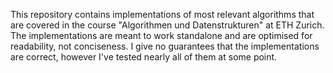 This repository contains implementations of most relevant algorithms that are covered in the course "Algorithmen und Datenstrukturen" at ETH Zurich. The implementations are meant to work standalone and are optimised for readability, not conciseness. I give no guarantees that the implementations are correct, however I've tested nearly all of them at some point.
